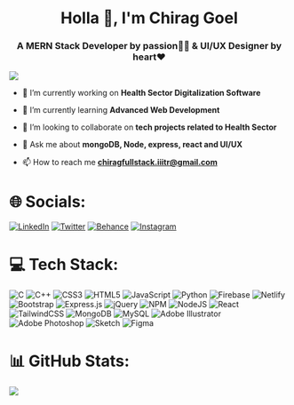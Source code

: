 <h1 align="center">Holla 👋, I'm <strong>Chirag Goel</strong></h1>
<h3 align="center">A MERN Stack Developer by passion🧑‍💻 & UI/UX Designer by heart❤️</h3>

[![](https://visitcount.itsvg.in/api?id=CHIRAG137&icon=0&color=0)](https://visitcount.itsvg.in)

- 🔭 I’m currently working on **Health Sector Digitalization Software**

- 🌱 I’m currently learning **Advanced Web Development**

- 👯 I’m looking to collaborate on **tech projects related to Health Sector**

- 💬 Ask me about **mongoDB, Node, express, react and UI/UX**

- 📫 How to reach me **chiragfullstack.iiitr@gmail.com**

# 🌐 Socials:
[![LinkedIn](https://img.shields.io/badge/LinkedIn-%230077B5.svg?logo=linkedin&logoColor=white)](https://linkedin.com/in/chirag-goel-9138b2228) [![Twitter](https://img.shields.io/badge/Twitter-%231DA1F2.svg?logo=Twitter&logoColor=white)](https://twitter.com/ChiragG60475098) [![Behance](https://img.shields.io/badge/Behance-1769ff?logo=behance&logoColor=white)](https://behance.net/chiraggoel4) [![Instagram](https://img.shields.io/badge/Instagram-%23E4405F.svg?logo=Instagram&logoColor=white)](https://instagram.com/goelchirag138)

# 💻 Tech Stack:
![C](https://img.shields.io/badge/c-%2300599C.svg?style=flat&logo=c&logoColor=white) ![C++](https://img.shields.io/badge/c++-%2300599C.svg?style=flat&logo=c%2B%2B&logoColor=white) ![CSS3](https://img.shields.io/badge/css3-%231572B6.svg?style=flat&logo=css3&logoColor=white) ![HTML5](https://img.shields.io/badge/html5-%23E34F26.svg?style=flat&logo=html5&logoColor=white) ![JavaScript](https://img.shields.io/badge/javascript-%23323330.svg?style=flat&logo=javascript&logoColor=%23F7DF1E) ![Python](https://img.shields.io/badge/python-3670A0?style=flat&logo=python&logoColor=ffdd54) ![Firebase](https://img.shields.io/badge/firebase-%23039BE5.svg?style=flat&logo=firebase) ![Netlify](https://img.shields.io/badge/netlify-%23000000.svg?style=flat&logo=netlify&logoColor=#00C7B7) ![Bootstrap](https://img.shields.io/badge/bootstrap-%23563D7C.svg?style=flat&logo=bootstrap&logoColor=white) ![Express.js](https://img.shields.io/badge/express.js-%23404d59.svg?style=flat&logo=express&logoColor=%2361DAFB) ![jQuery](https://img.shields.io/badge/jquery-%230769AD.svg?style=flat&logo=jquery&logoColor=white) ![NPM](https://img.shields.io/badge/NPM-%23000000.svg?style=flat&logo=npm&logoColor=white) ![NodeJS](https://img.shields.io/badge/node.js-6DA55F?style=flat&logo=node.js&logoColor=white) ![React](https://img.shields.io/badge/react-%2320232a.svg?style=flat&logo=react&logoColor=%2361DAFB) ![TailwindCSS](https://img.shields.io/badge/tailwindcss-%2338B2AC.svg?style=flat&logo=tailwind-css&logoColor=white) ![MongoDB](https://img.shields.io/badge/MongoDB-%234ea94b.svg?style=flat&logo=mongodb&logoColor=white) ![MySQL](https://img.shields.io/badge/mysql-%2300f.svg?style=flat&logo=mysql&logoColor=white) ![Adobe Illustrator](https://img.shields.io/badge/adobeillustrator-%23FF9A00.svg?style=flat&logo=adobeillustrator&logoColor=white) ![Adobe Photoshop](https://img.shields.io/badge/adobephotoshop-%2331A8FF.svg?style=flat&logo=adobephotoshop&logoColor=white) ![Sketch](https://img.shields.io/badge/Sketch-FFB387?style=flat&logo=sketch&logoColor=black) 	![Figma](https://img.shields.io/badge/figma-%23F24E1E.svg?style=flat&logo=figma&logoColor=white)
# 📊 GitHub Stats:
![](https://github-readme-stats.vercel.app/api/top-langs/?username=CHIRAG137&theme=city_light&hide_border=true&include_all_commits=false&count_private=false&layout=compact)
